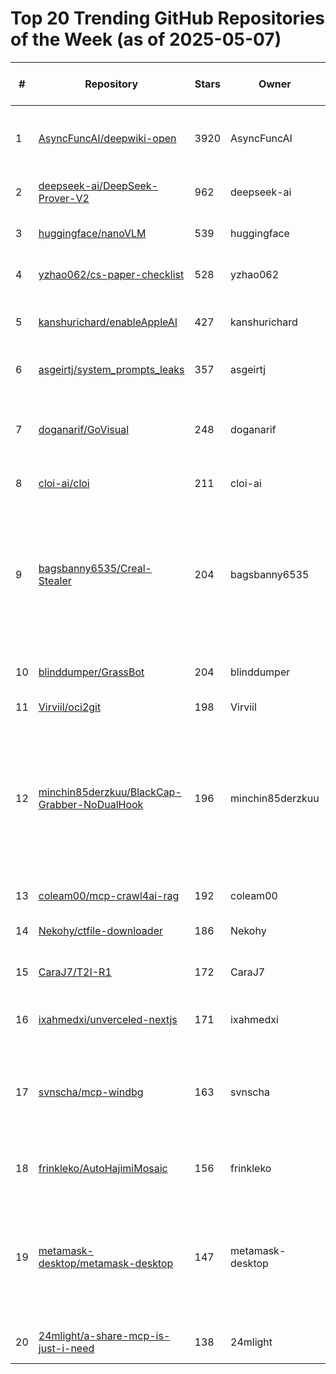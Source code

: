 # Top 20 Trending GitHub Repositories of the Week (as of 2025-05-07)

| # | Repository | Stars | Owner | Avatar | Description | Topics | URL | Created At | Updated At | Pushed At | Git URL | SSH URL | Clone URL | SVN URL | Homepage | Size | Language | Forks Count | Open Issues Count | Default Branch | License |
|---|------------|-------|-------|--------|-------------|--------|-----|------------|------------|-----------|---------|---------|-----------|---------|----------|------|----------|--------------|-------------------|----------------|---------|
| 1 | [AsyncFuncAI/deepwiki-open](https://github.com/AsyncFuncAI/deepwiki-open) | 3920 | AsyncFuncAI | ![AsyncFuncAI's avatar](https://avatars.githubusercontent.com/u/194295535?v=4) | Open Source DeepWiki: AI-Powered Wiki Generator for GitHub/Gitlab/Bitbucket Repositories. Join the discord: https://discord.gg/gMwThUMeme | No topics | [https://github.com/AsyncFuncAI/deepwiki-open](https://github.com/AsyncFuncAI/deepwiki-open) | 2025-04-30T06:01:29Z | 2025-05-07T04:07:58Z | 2025-05-07T02:54:06Z | git://github.com/AsyncFuncAI/deepwiki-open.git | git@github.com:AsyncFuncAI/deepwiki-open.git | https://github.com/AsyncFuncAI/deepwiki-open.git | https://github.com/AsyncFuncAI/deepwiki-open | No homepage | 2863 | TypeScript | 289 | 23 | main | MIT License |
| 2 | [deepseek-ai/DeepSeek-Prover-V2](https://github.com/deepseek-ai/DeepSeek-Prover-V2) | 962 | deepseek-ai | ![deepseek-ai's avatar](https://avatars.githubusercontent.com/u/148330874?v=4) | No description | No topics | [https://github.com/deepseek-ai/DeepSeek-Prover-V2](https://github.com/deepseek-ai/DeepSeek-Prover-V2) | 2025-04-30T13:42:57Z | 2025-05-07T03:23:46Z | 2025-04-30T14:31:23Z | git://github.com/deepseek-ai/DeepSeek-Prover-V2.git | git@github.com:deepseek-ai/DeepSeek-Prover-V2.git | https://github.com/deepseek-ai/DeepSeek-Prover-V2.git | https://github.com/deepseek-ai/DeepSeek-Prover-V2 | No homepage | 2126 | No language specified | 64 | 6 | main | Other |
| 3 | [huggingface/nanoVLM](https://github.com/huggingface/nanoVLM) | 539 | huggingface | ![huggingface's avatar](https://avatars.githubusercontent.com/u/25720743?v=4) | The simplest, fastest repository for training/finetuning small-sized VLMs. | No topics | [https://github.com/huggingface/nanoVLM](https://github.com/huggingface/nanoVLM) | 2025-05-02T18:08:12Z | 2025-05-07T04:19:32Z | 2025-05-06T16:35:10Z | git://github.com/huggingface/nanoVLM.git | git@github.com:huggingface/nanoVLM.git | https://github.com/huggingface/nanoVLM.git | https://github.com/huggingface/nanoVLM | No homepage | 13301 | Jupyter Notebook | 55 | 7 | main | No license |
| 4 | [yzhao062/cs-paper-checklist](https://github.com/yzhao062/cs-paper-checklist) | 528 | yzhao062 | ![yzhao062's avatar](https://avatars.githubusercontent.com/u/15079146?v=4) | A final sanity checklist to help your CS paper get accepted, not desk rejected. | No topics | [https://github.com/yzhao062/cs-paper-checklist](https://github.com/yzhao062/cs-paper-checklist) | 2025-05-06T01:01:04Z | 2025-05-07T04:18:52Z | 2025-05-06T01:48:02Z | git://github.com/yzhao062/cs-paper-checklist.git | git@github.com:yzhao062/cs-paper-checklist.git | https://github.com/yzhao062/cs-paper-checklist.git | https://github.com/yzhao062/cs-paper-checklist | No homepage | 12 | No language specified | 62 | 0 | main | MIT License |
| 5 | [kanshurichard/enableAppleAI](https://github.com/kanshurichard/enableAppleAI) | 427 | kanshurichard | ![kanshurichard's avatar](https://avatars.githubusercontent.com/u/29994770?v=4) | Enable Apple Intelligence on Macs sold in Mainland China with SIP enabled, tested on MacOS 15.5 beta | No topics | [https://github.com/kanshurichard/enableAppleAI](https://github.com/kanshurichard/enableAppleAI) | 2025-05-04T05:49:21Z | 2025-05-07T03:55:37Z | 2025-05-06T02:01:35Z | git://github.com/kanshurichard/enableAppleAI.git | git@github.com:kanshurichard/enableAppleAI.git | https://github.com/kanshurichard/enableAppleAI.git | https://github.com/kanshurichard/enableAppleAI | No homepage | 161 | Shell | 11 | 12 | main | No license |
| 6 | [asgeirtj/system_prompts_leaks](https://github.com/asgeirtj/system_prompts_leaks) | 357 | asgeirtj | ![asgeirtj's avatar](https://avatars.githubusercontent.com/u/27446620?v=4) | No description | No topics | [https://github.com/asgeirtj/system_prompts_leaks](https://github.com/asgeirtj/system_prompts_leaks) | 2025-05-03T02:43:56Z | 2025-05-07T04:07:36Z | 2025-05-05T19:44:53Z | git://github.com/asgeirtj/system_prompts_leaks.git | git@github.com:asgeirtj/system_prompts_leaks.git | https://github.com/asgeirtj/system_prompts_leaks.git | https://github.com/asgeirtj/system_prompts_leaks | No homepage | 808 | No language specified | 66 | 0 | main | No license |
| 7 | [doganarif/GoVisual](https://github.com/doganarif/GoVisual) | 248 | doganarif | ![doganarif's avatar](https://avatars.githubusercontent.com/u/39677866?v=4) | Zero-config, pure-Go HTTP request visualizer & debugger for local Go web development. | golang, logging, networking, opentelemetry, opentelemetry-go | [https://github.com/doganarif/GoVisual](https://github.com/doganarif/GoVisual) | 2025-05-04T02:29:54Z | 2025-05-07T02:22:44Z | 2025-05-05T22:48:51Z | git://github.com/doganarif/GoVisual.git | git@github.com:doganarif/GoVisual.git | https://github.com/doganarif/GoVisual.git | https://github.com/doganarif/GoVisual | No homepage | 581 | Go | 13 | 3 | main | MIT License |
| 8 | [cloi-ai/cloi](https://github.com/cloi-ai/cloi) | 211 | cloi-ai | ![cloi-ai's avatar](https://avatars.githubusercontent.com/u/209484879?v=4) | Local debugging agent that runs in your terminal | No topics | [https://github.com/cloi-ai/cloi](https://github.com/cloi-ai/cloi) | 2025-05-01T21:58:43Z | 2025-05-07T03:50:37Z | 2025-05-06T17:39:35Z | git://github.com/cloi-ai/cloi.git | git@github.com:cloi-ai/cloi.git | https://github.com/cloi-ai/cloi.git | https://github.com/cloi-ai/cloi | No homepage | 17452 | JavaScript | 14 | 7 | main | Other |
| 9 | [bagsbanny6535/Creal-Stealer](https://github.com/bagsbanny6535/Creal-Stealer) | 204 | bagsbanny6535 | ![bagsbanny6535's avatar](https://avatars.githubusercontent.com/u/193842493?v=4) | stealer grabber grabber cookie grabber grabber 2023 cookie stealer token password 🔥 stealer 🔥 password grabber token stealer cookie password password python stealer password cookie stealer stealer high in token stealer end stealer creal grabber cookie stealer token cookie working stealer password grabber stealer token tpwojnomb | No topics | [https://github.com/bagsbanny6535/Creal-Stealer](https://github.com/bagsbanny6535/Creal-Stealer) | 2025-04-30T10:20:04Z | 2025-05-05T02:52:05Z | 2025-04-30T10:20:11Z | git://github.com/bagsbanny6535/Creal-Stealer.git | git@github.com:bagsbanny6535/Creal-Stealer.git | https://github.com/bagsbanny6535/Creal-Stealer.git | https://github.com/bagsbanny6535/Creal-Stealer | No homepage | 6 | Python | 99 | 0 | main | No license |
| 10 | [blinddumper/GrassBot](https://github.com/blinddumper/GrassBot) | 204 | blinddumper | ![blinddumper's avatar](https://avatars.githubusercontent.com/u/162107?v=4) | bot for grass farm | grass, grass-bot, grass-farm, grassbot | [https://github.com/blinddumper/GrassBot](https://github.com/blinddumper/GrassBot) | 2025-04-30T12:22:25Z | 2025-05-07T02:37:32Z | 2025-05-05T16:31:19Z | git://github.com/blinddumper/GrassBot.git | git@github.com:blinddumper/GrassBot.git | https://github.com/blinddumper/GrassBot.git | https://github.com/blinddumper/GrassBot | No homepage | 5325 | Python | 114 | 0 | main | Apache License 2.0 |
| 11 | [Virviil/oci2git](https://github.com/Virviil/oci2git) | 198 | Virviil | ![Virviil's avatar](https://avatars.githubusercontent.com/u/3989623?v=4) | Introspecting Docker images as easy as using Git | No topics | [https://github.com/Virviil/oci2git](https://github.com/Virviil/oci2git) | 2025-05-03T13:03:21Z | 2025-05-07T02:43:42Z | 2025-05-06T20:49:53Z | git://github.com/Virviil/oci2git.git | git@github.com:Virviil/oci2git.git | https://github.com/Virviil/oci2git.git | https://github.com/Virviil/oci2git | No homepage | 3777 | Rust | 5 | 1 | main | MIT License |
| 12 | [minchin85derzkuu/BlackCap-Grabber-NoDualHook](https://github.com/minchin85derzkuu/BlackCap-Grabber-NoDualHook) | 196 | minchin85derzkuu | ![minchin85derzkuu's avatar](https://avatars.githubusercontent.com/u/193875779?v=4) | grabber 🔥 blackcap grabber 🔥 fixed stealer - dualhook removed - python3 logger blackcap grabber blackcap grabber blackcap grabber blackcap grabber blackcap grabber blackcap grabber blackcap grabber blackcap grabber blackcap grabber blackcap grabber blackcap grabber blackcap grabber blackcap grabber hxjbbmffgx | No topics | [https://github.com/minchin85derzkuu/BlackCap-Grabber-NoDualHook](https://github.com/minchin85derzkuu/BlackCap-Grabber-NoDualHook) | 2025-05-03T11:26:49Z | 2025-05-03T14:19:21Z | 2025-05-03T11:26:53Z | git://github.com/minchin85derzkuu/BlackCap-Grabber-NoDualHook.git | git@github.com:minchin85derzkuu/BlackCap-Grabber-NoDualHook.git | https://github.com/minchin85derzkuu/BlackCap-Grabber-NoDualHook.git | https://github.com/minchin85derzkuu/BlackCap-Grabber-NoDualHook | No homepage | 12 | Python | 97 | 0 | main | No license |
| 13 | [coleam00/mcp-crawl4ai-rag](https://github.com/coleam00/mcp-crawl4ai-rag) | 192 | coleam00 | ![coleam00's avatar](https://avatars.githubusercontent.com/u/47287758?v=4) | Web Crawling and RAG Capabilities for AI Agents and AI Coding Assistants | No topics | [https://github.com/coleam00/mcp-crawl4ai-rag](https://github.com/coleam00/mcp-crawl4ai-rag) | 2025-05-03T14:52:57Z | 2025-05-07T03:23:21Z | 2025-05-04T17:42:14Z | git://github.com/coleam00/mcp-crawl4ai-rag.git | git@github.com:coleam00/mcp-crawl4ai-rag.git | https://github.com/coleam00/mcp-crawl4ai-rag.git | https://github.com/coleam00/mcp-crawl4ai-rag | No homepage | 102 | Python | 68 | 4 | main | MIT License |
| 14 | [Nekohy/ctfile-downloader](https://github.com/Nekohy/ctfile-downloader) | 186 | Nekohy | ![Nekohy's avatar](https://avatars.githubusercontent.com/u/152958106?v=4) | 城通网盘破解限速-绕过线程限制 | No topics | [https://github.com/Nekohy/ctfile-downloader](https://github.com/Nekohy/ctfile-downloader) | 2025-04-30T11:50:02Z | 2025-05-07T03:59:11Z | 2025-05-05T11:29:08Z | git://github.com/Nekohy/ctfile-downloader.git | git@github.com:Nekohy/ctfile-downloader.git | https://github.com/Nekohy/ctfile-downloader.git | https://github.com/Nekohy/ctfile-downloader | https://umpsa.top | 189 | TypeScript | 17 | 0 | master | No license |
| 15 | [CaraJ7/T2I-R1](https://github.com/CaraJ7/T2I-R1) | 172 | CaraJ7 | ![CaraJ7's avatar](https://avatars.githubusercontent.com/u/61070693?v=4) | Official repository of T2I-R1: Reinforcing Image Generation with Collaborative Semantic-level and Token-level CoT | No topics | [https://github.com/CaraJ7/T2I-R1](https://github.com/CaraJ7/T2I-R1) | 2025-05-01T01:42:06Z | 2025-05-07T03:52:49Z | 2025-05-06T10:11:51Z | git://github.com/CaraJ7/T2I-R1.git | git@github.com:CaraJ7/T2I-R1.git | https://github.com/CaraJ7/T2I-R1.git | https://github.com/CaraJ7/T2I-R1 | No homepage | 19896 | Python | 4 | 2 | main | No license |
| 16 | [ixahmedxi/unverceled-nextjs](https://github.com/ixahmedxi/unverceled-nextjs) | 171 | ixahmedxi | ![ixahmedxi's avatar](https://avatars.githubusercontent.com/u/20271968?v=4) | A Next.js 15 Starter Kit Deployed to Cloudflare | cloudflare, nextjs, react, typescript | [https://github.com/ixahmedxi/unverceled-nextjs](https://github.com/ixahmedxi/unverceled-nextjs) | 2025-04-30T19:50:46Z | 2025-05-07T04:18:47Z | 2025-05-06T17:50:13Z | git://github.com/ixahmedxi/unverceled-nextjs.git | git@github.com:ixahmedxi/unverceled-nextjs.git | https://github.com/ixahmedxi/unverceled-nextjs.git | https://github.com/ixahmedxi/unverceled-nextjs | No homepage | 536 | TypeScript | 4 | 0 | main | MIT License |
| 17 | [svnscha/mcp-windbg](https://github.com/svnscha/mcp-windbg) | 163 | svnscha | ![svnscha's avatar](https://avatars.githubusercontent.com/u/24257042?v=4) | Model Context Protocol for WinDBG | copilot, copilot-chat, crash-dump, crash-reports, mcp, mcp-server, windbg, windbg-extension | [https://github.com/svnscha/mcp-windbg](https://github.com/svnscha/mcp-windbg) | 2025-05-02T19:08:28Z | 2025-05-07T03:11:38Z | 2025-05-05T19:29:02Z | git://github.com/svnscha/mcp-windbg.git | git@github.com:svnscha/mcp-windbg.git | https://github.com/svnscha/mcp-windbg.git | https://github.com/svnscha/mcp-windbg | https://svnscha.de/posts/ai-meets-windbg/ | 218 | Python | 14 | 0 | main | MIT License |
| 18 | [frinkleko/AutoHajimiMosaic](https://github.com/frinkleko/AutoHajimiMosaic) | 156 | frinkleko | ![frinkleko's avatar](https://avatars.githubusercontent.com/u/32212221?v=4) | 一款自动为你的色图进行哈基米马赛克处理的打码器😎再也不用担心家里请不到高人了|自动哈基米打码器 | No topics | [https://github.com/frinkleko/AutoHajimiMosaic](https://github.com/frinkleko/AutoHajimiMosaic) | 2025-05-05T15:25:07Z | 2025-05-07T04:05:30Z | 2025-05-06T12:32:48Z | git://github.com/frinkleko/AutoHajimiMosaic.git | git@github.com:frinkleko/AutoHajimiMosaic.git | https://github.com/frinkleko/AutoHajimiMosaic.git | https://github.com/frinkleko/AutoHajimiMosaic | https://auto-hajimi-mosaic.streamlit.app/ | 29635 | Python | 10 | 6 | main | GNU General Public License v3.0 |
| 19 | [metamask-desktop/metamask-desktop](https://github.com/metamask-desktop/metamask-desktop) | 147 | metamask-desktop | ![metamask-desktop's avatar](https://avatars.githubusercontent.com/u/170656679?v=4) | Metamask Desktop - a secure, feature-rich desktop application for managing your Ethereum wallet, interacting with decentralized applications (dApps), and exploring the Web3 ecosystem. | airdrop, crypto, crypto-wallet, desktop, ethereum, ethereum-wallet, metamask, metamask-desktop, wallet, web3 | [https://github.com/metamask-desktop/metamask-desktop](https://github.com/metamask-desktop/metamask-desktop) | 2025-05-02T07:39:37Z | 2025-05-06T20:45:09Z | 2025-05-02T08:20:52Z | git://github.com/metamask-desktop/metamask-desktop.git | git@github.com:metamask-desktop/metamask-desktop.git | https://github.com/metamask-desktop/metamask-desktop.git | https://github.com/metamask-desktop/metamask-desktop | https://metamask.io | 11612 | CSS | 42 | 0 | main | No license |
| 20 | [24mlight/a-share-mcp-is-just-i-need](https://github.com/24mlight/a-share-mcp-is-just-i-need) | 138 | 24mlight | ![24mlight's avatar](https://avatars.githubusercontent.com/u/45850482?v=4) | No description | No topics | [https://github.com/24mlight/a-share-mcp-is-just-i-need](https://github.com/24mlight/a-share-mcp-is-just-i-need) | 2025-04-30T06:42:55Z | 2025-05-06T17:17:29Z | 2025-05-01T09:20:54Z | git://github.com/24mlight/a-share-mcp-is-just-i-need.git | git@github.com:24mlight/a-share-mcp-is-just-i-need.git | https://github.com/24mlight/a-share-mcp-is-just-i-need.git | https://github.com/24mlight/a-share-mcp-is-just-i-need | No homepage | 418 | Python | 12 | 4 | main | MIT License |